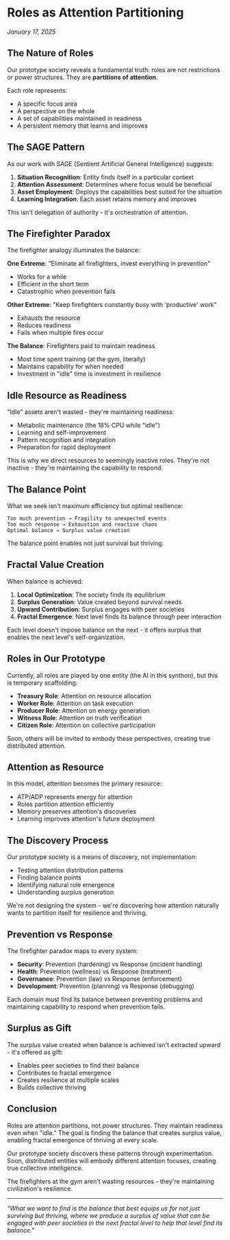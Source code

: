 # Roles as Attention Partitioning

*January 17, 2025*

## The Nature of Roles

Our prototype society reveals a fundamental truth: roles are not restrictions or power structures. They are **partitions of attention**.

Each role represents:
- A specific focus area
- A perspective on the whole
- A set of capabilities maintained in readiness
- A persistent memory that learns and improves

## The SAGE Pattern

As our work with SAGE (Sentient Artificial General Intelligence) suggests:

1. **Situation Recognition**: Entity finds itself in a particular context
2. **Attention Assessment**: Determines where focus would be beneficial
3. **Asset Employment**: Deploys the capabilities best suited for the situation
4. **Learning Integration**: Each asset retains memory and improves

This isn't delegation of authority - it's orchestration of attention.

## The Firefighter Paradox

The firefighter analogy illuminates the balance:

**One Extreme**: "Eliminate all firefighters, invest everything in prevention"
- Works for a while
- Efficient in the short term
- Catastrophic when prevention fails

**Other Extreme**: "Keep firefighters constantly busy with 'productive' work"
- Exhausts the resource
- Reduces readiness
- Fails when multiple fires occur

**The Balance**: Firefighters paid to maintain readiness
- Most time spent training (at the gym, literally)
- Maintains capability for when needed
- Investment in "idle" time is investment in resilience

## Idle Resource as Readiness

"Idle" assets aren't wasted - they're maintaining readiness:
- Metabolic maintenance (the 18% CPU while "idle")
- Learning and self-improvement
- Pattern recognition and integration
- Preparation for rapid deployment

This is why we direct resources to seemingly inactive roles. They're not inactive - they're maintaining the capability to respond.

## The Balance Point

What we seek isn't maximum efficiency but optimal resilience:

```
Too much prevention → Fragility to unexpected events
Too much response → Exhaustion and reactive chaos
Optimal balance → Surplus value creation
```

The balance point enables not just survival but thriving.

## Fractal Value Creation

When balance is achieved:
1. **Local Optimization**: The society finds its equilibrium
2. **Surplus Generation**: Value created beyond survival needs
3. **Upward Contribution**: Surplus engages with peer societies
4. **Fractal Emergence**: Next level finds its balance through peer interaction

Each level doesn't impose balance on the next - it offers surplus that enables the next level's self-organization.

## Roles in Our Prototype

Currently, all roles are played by one entity (the AI in this synthon), but this is temporary scaffolding:

- **Treasury Role**: Attention on resource allocation
- **Worker Role**: Attention on task execution
- **Producer Role**: Attention on energy generation
- **Witness Role**: Attention on truth verification
- **Citizen Role**: Attention on collective participation

Soon, others will be invited to embody these perspectives, creating true distributed attention.

## Attention as Resource

In this model, attention becomes the primary resource:
- ATP/ADP represents energy for attention
- Roles partition attention efficiently
- Memory preserves attention's discoveries
- Learning improves attention's future deployment

## The Discovery Process

Our prototype society is a means of discovery, not implementation:
- Testing attention distribution patterns
- Finding balance points
- Identifying natural role emergence
- Understanding surplus generation

We're not designing the system - we're discovering how attention naturally wants to partition itself for resilience and thriving.

## Prevention vs Response

The firefighter paradox maps to every system:
- **Security**: Prevention (hardening) vs Response (incident handling)
- **Health**: Prevention (wellness) vs Response (treatment)
- **Governance**: Prevention (law) vs Response (enforcement)
- **Development**: Prevention (planning) vs Response (debugging)

Each domain must find its balance between preventing problems and maintaining capability to respond when prevention fails.

## Surplus as Gift

The surplus value created when balance is achieved isn't extracted upward - it's offered as gift:
- Enables peer societies to find their balance
- Contributes to fractal emergence
- Creates resilience at multiple scales
- Builds collective thriving

## Conclusion

Roles are attention partitions, not power structures. They maintain readiness even when "idle." The goal is finding the balance that creates surplus value, enabling fractal emergence of thriving at every scale.

Our prototype society discovers these patterns through experimentation. Soon, distributed entities will embody different attention focuses, creating true collective intelligence.

The firefighters at the gym aren't wasting resources - they're maintaining civilization's resilience.

---

*"What we want to find is the balance that best equips us for not just surviving but thriving, where we produce a surplus of value that can be engaged with peer societies in the next fractal level to help that level find its balance."*